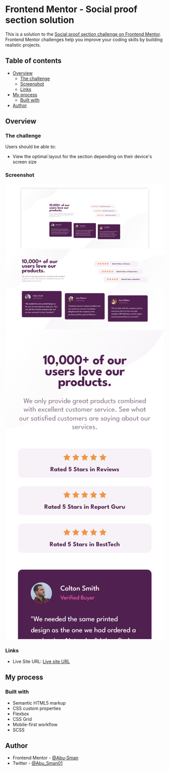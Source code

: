 # Frontend Mentor - Social proof section solution

This is a solution to the [Social proof section challenge on Frontend Mentor](https://www.frontendmentor.io/challenges/social-proof-section-6e0qTv_bA). Frontend Mentor challenges help you improve your coding skills by building realistic projects.

## Table of contents

- [Overview](#overview)
  - [The challenge](#the-challenge)
  - [Screenshot](#screenshot)
  - [Links](#links)
- [My process](#my-process)
  - [Built with](#built-with)
- [Author](#author)

## Overview

### The challenge

Users should be able to:

- View the optimal layout for the section depending on their device's screen size

### Screenshot

![Desktop screenshot](./images/screenshot-desktop.png)
![Laptop screenshot](./images/screenshot-laptop.png)
![Mobile screenshot](./images/screenshot-mobile.png)

### Links

- Live Site URL: [Live site URL](https://social-proof-section-mysolution.netlify.app/)

## My process

### Built with

- Semantic HTML5 markup
- CSS custom properties
- Flexbox
- CSS Grid
- Mobile-first workflow
- SCSS

## Author

- Frontend Mentor - [@Abu-Sman](https://www.frontendmentor.io/profile/Abu-Sman)
- Twitter - [@Abu_Sman01](https://www.twitter.com/Abu_Sman01)
